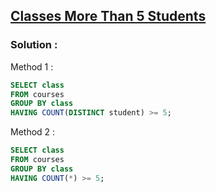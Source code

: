 ## [Classes More Than 5 Students](https://leetcode.com/problems/classes-more-than-5-students)

### Solution :

Method 1 :
```sql
SELECT class
FROM courses
GROUP BY class
HAVING COUNT(DISTINCT student) >= 5;
```

Method 2 :
```sql
SELECT class
FROM courses
GROUP BY class
HAVING COUNT(*) >= 5;
```
